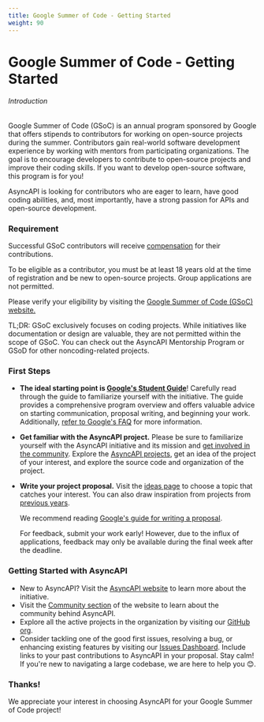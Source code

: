 ```yaml
---
title: Google Summer of Code - Getting Started
weight: 90
---
```


# Google Summer of Code - Getting Started

###### Introduction

Google Summer of Code (GSoC) is an annual program sponsored by Google that offers stipends to contributors for working on open-source projects during the summer. Contributors gain real-world software development experience by working with mentors from participating organizations. The goal is to encourage developers to contribute to open-source projects and improve their coding skills. If you want to develop open-source software, this program is for you! 

AsyncAPI is looking for contributors who are eager to learn, have good coding abilities, and, most importantly, have a strong passion for APIs and open-source development. 


### Requirement

Successful GSoC contributors will receive [compensation](https://developers.google.com/open-source/gsoc/help/student-stipends) for their contributions.

To be eligible as a contributor, you must be at least 18 years old at the time of registration and be new to open-source projects. Group applications are not permitted. 

Please verify your eligibility by visiting the [Google Summer of Code (GSoC) website.](https://summerofcode.withgoogle.com/get-started)

TL;DR: GSoC exclusively focuses on coding projects. While initiatives like documentation or design are valuable, they are not permitted within the scope of GSoC. You can check out the AsyncAPI Mentorship Program or GSoD for other noncoding-related projects.

### First Steps

- **The ideal starting point is [Google's Student Guide](https://google.github.io/gsocguides/student)**!
  Carefully read through the guide to familiarize yourself with the initiative. The guide provides a comprehensive program overview and offers valuable advice on starting communication, proposal writing, and beginning your work. Additionally, [refer to Google's FAQ](https://developers.google.com/open-source/gsoc/faq) for more information.

- **Get familiar with the AsyncAPI project.**
  Please be sure to familiarize yourself with the AsyncAPI initiative and its mission and [get involved in the community](https://asyncapi.com/slack-invite). Explore the [AsyncAPI projects](https://github.com/asyncapi), get an idea of the project of your interest, and explore the source code and organization of the project.

- **Write your project proposal.**
  Visit the [ideas page](https://github.com/asyncapi/community/blob/master/mentorship/summerofcode/2024/asyncapi-gsoc-ideas-page.md) to choose a topic that catches your interest. You can also draw inspiration from projects from [previous years](https://github.com/asyncapi/community/tree/master/mentorship/summerofcode).
  
  We recommend reading [Google's guide for writing a proposal](https://google.github.io/gsocguides/student/writing-a-proposal).

  For feedback, submit your work early! However, due to the influx of applications, feedback may only be available during the final week after the deadline.

### Getting Started with AsyncAPI
- New to AsyncAPI? Visit the [AsyncAPI website](asyncapi.com) to learn more about the initiative.
- Visit the [Community section](https://www.asyncapi.com/community) of the website to learn about the community behind AsyncAPI.
- Explore all the active projects in the organization by visiting our [GitHub org](https://github.com/asyncapi).
- Consider tackling one of the good first issues, resolving a bug, or enhancing existing features by visiting our [Issues Dashboard](https://www.asyncapi.com/community/dashboard). Include links to your past contributions to AsyncAPI in your proposal. Stay calm! If you're new to navigating a large codebase, we are here to help you 😊.

### Thanks! 

  We appreciate your interest in choosing AsyncAPI for your Google Summer of Code project!
